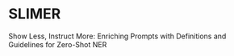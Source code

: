 # SLIMER
Show Less, Instruct More: Enriching Prompts with Definitions and Guidelines for Zero-Shot NER
